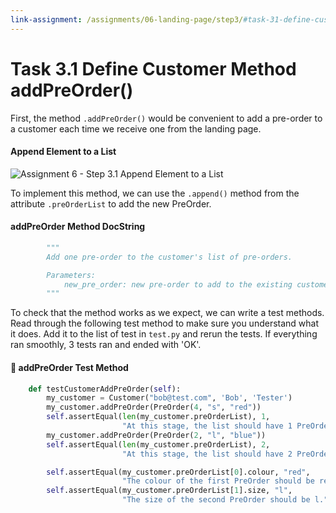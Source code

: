 ```yaml
---
link-assignment: /assignments/06-landing-page/step3/#task-31-define-customer-method-addpreorder
---
```


# Task 3.1 Define Customer Method addPreOrder()

First, the method `.addPreOrder()` would be convenient to add a pre-order to a customer each time we receive one from the landing page.

#### Append Element to a List

![Assignment 6 - Step 3.1 Append Element to a List]({{site.baseurl}}/assets/images/assignment6-step3-1-append-to-list.svg)

To implement this method, we can use the `.append()` method from the attribute `.preOrderList` to add the new PreOrder.

#### addPreOrder Method DocString

```python
        """
        Add one pre-order to the customer's list of pre-orders.

        Parameters:
            new_pre_order: new pre-order to add to the existing customer's list
        """
```

To check that the method works as we expect, we can write a test methods. Read through the following test method to make sure you understand what it does. Add it to the list of test in `test.py` and rerun the tests. If everything ran smoothly, 3 tests ran and ended with 'OK'.

#### 🧪 addPreOrder Test Method

```python
    def testCustomerAddPreOrder(self):
        my_customer = Customer("bob@test.com", 'Bob', 'Tester')
        my_customer.addPreOrder(PreOrder(4, "s", "red"))
        self.assertEqual(len(my_customer.preOrderList), 1,
                         "At this stage, the list should have 1 PreOrder.")
        my_customer.addPreOrder(PreOrder(2, "l", "blue"))
        self.assertEqual(len(my_customer.preOrderList), 2,
                         "At this stage, the list should have 2 PreOrders.")

        self.assertEqual(my_customer.preOrderList[0].colour, "red",
                         "The colour of the first PreOrder should be red.")
        self.assertEqual(my_customer.preOrderList[1].size, "l",
                         "The size of the second PreOrder should be l.")
```
